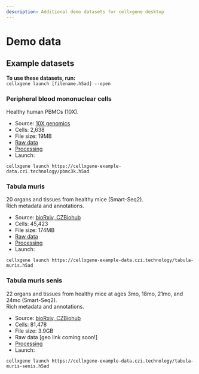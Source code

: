 ```yaml
---
description: Additional demo datasets for cellxgene desktop
---
```


# Demo data

## Example datasets

**To use these datasets, run:**  
 `cellxgene launch [filename.h5ad] --open`

### Peripheral blood mononuclear cells

Healthy human PBMCs \(10X\).

* Source: [10X genomics](https://support.10xgenomics.com/single-cell-gene-expression/datasets/1.1.0/pbmc3k)
* Cells: 2,638
* File size: 19MB
* [Raw data](http://cf.10xgenomics.com/samples/cell-exp/1.1.0/pbmc3k/pbmc3k_filtered_gene_bc_matrices.tar.gz)
* [Processing](https://github.com/chanzuckerberg/cellxgene-vignettes/blob/master/dataset-processing/pbmc3k-processing.ipynb)
* Launch:

```text
cellxgene launch https://cellxgene-example-data.czi.technology/pbmc3k.h5ad
```

### Tabula muris

20 organs and tissues from healthy mice \(Smart-Seq2\).  
 Rich metadata and annotations.

* Source: [bioRxiv, CZBiohub](https://www.biorxiv.org/content/10.1101/237446v2)
* Cells: 45,423
* File size: 174MB
* [Raw data](https://figshare.com/projects/Tabula_Muris_Transcriptomic_characterization_of_20_organs_and_tissues_from_Mus_musculus_at_single_cell_resolution/27733)
* [Processing](https://github.com/chanzuckerberg/cellxgene-vignettes/blob/master/dataset-processing/tabula-muris-processing.ipynb)
* Launch:

```text
cellxgene launch https://cellxgene-example-data.czi.technology/tabula-muris.h5ad
```

### Tabula muris senis

22 organs and tissues from healthy mice at ages 3mo, 18mo, 21mo, and 24mo \(Smart-Seq2\).  
 Rich metadata and annotations.

* Source: [bioRxiv, CZBiohub](https://www.biorxiv.org/content/10.1101/661728v1)
* Cells: 81,478
* File size: 3.9GB
* Raw data \[geo link coming soon!\]
* [Processing](https://www.biorxiv.org/content/10.1101/661728v1)
* Launch:

```text
cellxgene launch https://cellxgene-example-data.czi.technology/tabula-muris-senis.h5ad
```

